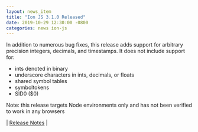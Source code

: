 ```yaml
---
layout: news_item
title: "Ion JS 3.1.0 Released"
date: 2019-10-29 12:30:00 -0800
categories: news ion-js
---
```

In addition to numerous bug fixes, this release adds support for arbitrary precision integers, decimals, and timestamps. It does not include support for:
* ints denoted in binary
* underscore characters in ints, decimals, or floats
* shared symbol tables
* symboltokens
* SID0 ($0)

Note: this release targets Node environments only and has not been verified to work in any browsers

| [Release Notes](https://github.com/amzn/ion-js/releases/tag/v3.1.0) |
